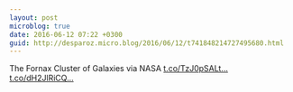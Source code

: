 ```yaml
---
layout: post
microblog: true
date: 2016-06-12 07:22 +0300
guid: http://desparoz.micro.blog/2016/06/12/t741848214727495680.html
---
```

The Fornax Cluster of Galaxies via NASA [t.co/TzJ0pSALt...](https://t.co/TzJ0pSALtj) [t.co/dH2JlRiCQ...](https://t.co/dH2JlRiCQN)
